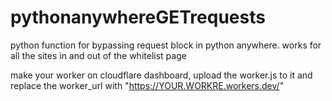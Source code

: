 # pythonanywhereGETrequests
python function for bypassing request block in python anywhere. works for all the sites in and out of the whitelist page

make your worker on cloudflare dashboard, upload the worker.js to it and replace the worker_url with "https://YOUR.WORKRE.workers.dev/"
